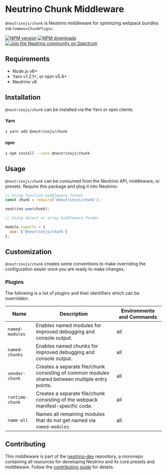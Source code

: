 # Neutrino Chunk Middleware

`@neutrinojs/chunk` is Neutrino middleware for optimizing webpack bundles via `CommonsChunkPlugin`.

[![NPM version][npm-image]][npm-url]
[![NPM downloads][npm-downloads]][npm-url]
[![Join the Neutrino community on Spectrum][spectrum-image]][spectrum-url]

## Requirements

- Node.js v8+
- Yarn v1.2.1+, or npm v5.4+
- Neutrino v8

## Installation

`@neutrinojs/chunk` can be installed via the Yarn or npm clients.

#### Yarn

```bash
❯ yarn add @neutrinojs/chunk
```

#### npm

```bash
❯ npm install --save @neutrinojs/chunk
```

## Usage

`@neutrinojs/chunk` can be consumed from the Neutrino API, middleware, or presets. Require this package
and plug it into Neutrino:

```js
// Using function middleware format
const chunk = require('@neutrinojs/chunk');

neutrino.use(chunk);
```

```js
// Using object or array middleware format

module.exports = {
  use: ['@neutrinojs/chunk']
};
```

## Customization

`@neutrinojs/chunk` creates some conventions to make overriding the configuration easier once you are ready to
make changes.

### Plugins

The following is a list of plugins and their identifiers which can be overridden:

| Name | Description | Environments and Commands |
| --- | --- | --- |
| `named-modules` | Enables named modules for improved debugging and console output. | all |
| `named-chunks` | Enables named chunks for improved debugging and console output. | all |
| `vendor-chunk` | Creates a separate file/chunk consisting of common modules shared between multiple entry points. | all |
| `runtime-chunk` | Creates a separate file/chunk consisting of the webpack manifest-specific code. | all |
| `name-all` | Names all remaining modules that do not get named via `named-modules`. | all |

## Contributing

This middleware is part of the [neutrino-dev](https://github.com/mozilla-neutrino/neutrino-dev) repository, a monorepo
containing all resources for developing Neutrino and its core presets and middleware. Follow the
[contributing guide](https://neutrino.js.org/contributing) for details.

[npm-image]: https://img.shields.io/npm/v/@neutrinojs/chunk.svg
[npm-downloads]: https://img.shields.io/npm/dt/@neutrinojs/chunk.svg
[npm-url]: https://npmjs.org/package/@neutrinojs/chunk
[spectrum-image]: https://withspectrum.github.io/badge/badge.svg
[spectrum-url]: https://spectrum.chat/neutrino
